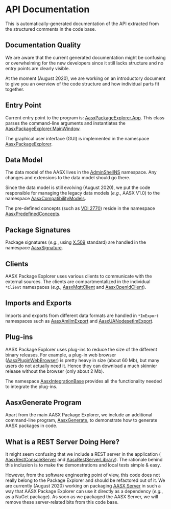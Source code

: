# API Documentation

This is automatically-generated documentation of the API extracted
from the structured comments in the code base.

## Documentation Quality
We are aware that the current generated documentation might be confusing or 
overwhelming for the new developers since it still lacks structure and no entry
points are clearly visible. 

At the moment (August 2020), we are working on an introductory document to
give you an overview of the code structure and how individual parts fit 
together.

## Entry Point

Current entry point to the program is: [AasxPackageExplorer.App](
AasxPackageExplorer.App.yml
). This class parses the command-line arguments and instantiates 
the [AasxPackageExplorer.MainWindow](AasxPackageExplorer.MainWindow.yml).

The graphical user interface (GUI) is implemented in the namespace 
[AasxPackageExplorer](AasxPackageExplorer.yml).

## Data Model

The data model of the AASX lives in the [AdminShellNS](AdminShellNS.yml) 
namespace. Any changes and extensions to the data model should go there.

Since the data model is still evolving (August 2020), we put the code 
responsible for managing the legacy data models (*e.g.*, AASX V1.0) to 
the namespace [AasxCompatibilityModels](AasxCompatibilityModels.yml).

The pre-defined concepts (such as [VDI 2770](
https://www.vdi.de/richtlinien/details/vdi-2770-blatt-1-betrieb-verfahrenstechnischer-anlagen-mindestanforderungen-an-digitale-herstellerinformationen-fuer-die-prozessindustrie-grundlagen
)) reside in the namespace 
[AasxPredefinedConcepts](AasxPredefinedConcepts.yml).

## Package Signatures

Package signatures (*e.g.*, using [X.509](https://en.wikipedia.org/wiki/X.509) 
standard) are handled in the namespace [AasxSignature](AasxSignature.yml).

## Clients

AASX Package Explorer uses various clients to communicate with the external
sources. The clients are compartmentalized in the individual `*Client` 
namespaces (*e.g.*, [AasxMqttClient](AasxMqttClient.yml) and 
[AasxOpenIdClient](AasxOpenIdClient.yml)).

## Imports and Exports

Imports and exports from different data formats are handled in `*ImExport` 
namespaces such as [AasxAmlImExport](AasxAmlImExport.yml) and
[AasxUANodesetImExport](AasxUANodesetImExport.yml).

## Plug-ins

AASX Package Explorer uses plug-ins to reduce the size of the different 
binary releases. For example, a plug-in web browser 
([AasxPluginWebBrowser](AasxPluginWebBrowser.yml)) is pretty heavy in size 
(about 60 Mb), but many users do not actually need it. Hence they can download
a much skinnier release without the browser (only about 2 Mb).

The namespace [AasxIntegrationBase](AasxIntegrationBase.yml) provides all the
functionality needed to integrate the plug-ins.

## AasxGenerate Program

Apart from the main AASX Package Explorer, we include an additional command-line 
program, [AasxGenerate](AasxGenerate.yml), to demonstrate how to generate AASX
packages in code.

## What is a REST Server Doing Here?

It might seem confusing that we include a REST server in the application (
[AasxRestConsoleServer](AasxRestConsoleServer.yml) and 
[AasxRestServerLibrary](AasxRestServerLibrary.yml)). The rationale behind this
inclusion is to make the demonstrations and local tests simple & easy.

However, from the software engineering point of view, this code does not really
belong to the Package Explorer and should be refactored out of it. We are 
currently (August 2020) working on packaging [AASX Server](
https://github.com/admin-shell-io/aasx-server) in such a way that AASX Package
Explorer can use it directly as a dependency (*e.g.*, as a NuGet package).
As soon as we packaged the AASX Server, we will remove these server-related
bits from this code base.
